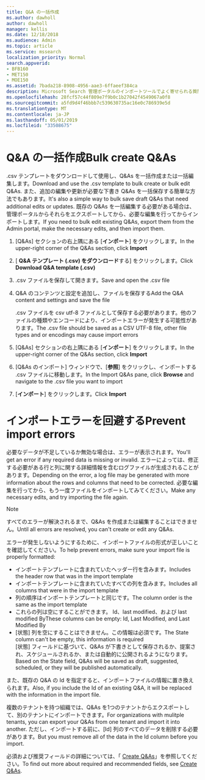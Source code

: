 ```yaml
---
title: Q&A の一括作成
ms.author: dawholl
author: dawholl
manager: kellis
ms.date: 12/18/2018
ms.audience: Admin
ms.topic: article
ms.service: mssearch
localization_priority: Normal
search.appverid:
- BFB160
- MET150
- MOE150
ms.assetid: 7bada218-8908-4956-aae3-6ffaeef384ca
description: Microsoft Search 管理ポータルのインポートツールでよく寄せられる質問への回答をすばやく追加する
ms.openlocfilehash: 28fcf57c44f809e7f9b0c1b27042f4549067a0f8
ms.sourcegitcommit: a5fd9d4f46bbb7c539630735ac16e0c786939e5d
ms.translationtype: MT
ms.contentlocale: ja-JP
ms.lasthandoff: 05/01/2019
ms.locfileid: "33508675"
---
```

# <a name="bulk-create-qas"></a><span data-ttu-id="f56f3-103">Q&A の一括作成</span><span class="sxs-lookup"><span data-stu-id="f56f3-103">Bulk create Q&As</span></span>

<span data-ttu-id="f56f3-104">.csv テンプレートをダウンロードして使用し、Q&As を一括作成または一括編集します。</span><span class="sxs-lookup"><span data-stu-id="f56f3-104">Download and use the .csv template to bulk create or bulk edit Q&As.</span></span> <span data-ttu-id="f56f3-105">また、追加の編集や更新が必要な下書き Q&As を一括保存する簡単な方法でもあります。</span><span class="sxs-lookup"><span data-stu-id="f56f3-105">It's also a simple way to bulk save draft Q&As that need additional edits or updates.</span></span> <span data-ttu-id="f56f3-106">既存の Q&As を一括編集する必要がある場合は、管理ポータルからそれらをエクスポートしてから、必要な編集を行ってからインポートします。</span><span class="sxs-lookup"><span data-stu-id="f56f3-106">If you need to bulk edit existing Q&As, export them from the Admin portal, make the necessary edits, and then import them.</span></span>
  
1. <span data-ttu-id="f56f3-107">[Q&As] セクションの右上隅にある [**インポート**] をクリックします。</span><span class="sxs-lookup"><span data-stu-id="f56f3-107">In the upper-right corner of the Q&As section, click **Import**</span></span>
    
2. <span data-ttu-id="f56f3-108">[ **Q&A テンプレート (.csv) をダウンロード**する] をクリックします。</span><span class="sxs-lookup"><span data-stu-id="f56f3-108">Click **Download Q&A template (.csv)**</span></span>
    
3. <span data-ttu-id="f56f3-109">.csv ファイルを保存して開きます。</span><span class="sxs-lookup"><span data-stu-id="f56f3-109">Save and open the .csv file</span></span>
    
4. <span data-ttu-id="f56f3-110">Q&A のコンテンツと設定を追加し、ファイルを保存する</span><span class="sxs-lookup"><span data-stu-id="f56f3-110">Add the Q&A content and settings and save the file</span></span>

    <span data-ttu-id="f56f3-111">.csv ファイルを csv utf-8 ファイルとして保存する必要があります。他のファイルの種類やエンコードにより、インポートエラーが発生する可能性があります。</span><span class="sxs-lookup"><span data-stu-id="f56f3-111">The .csv file should be saved as a CSV UTF-8 file, other file types and or encodings may cause import errors</span></span>
    
5. <span data-ttu-id="f56f3-112">[Q&As] セクションの右上隅にある [**インポート**] をクリックします。</span><span class="sxs-lookup"><span data-stu-id="f56f3-112">In the upper-right corner of the Q&As section, click **Import**</span></span>
    
6. <span data-ttu-id="f56f3-113">[Q&As のインポート] ウィンドウで、[**参照**] をクリックし、インポートする .csv ファイルに移動します。</span><span class="sxs-lookup"><span data-stu-id="f56f3-113">In the Import Q&As pane, click **Browse** and navigate to the .csv file you want to import</span></span> 
    
7. <span data-ttu-id="f56f3-114">[**インポート**] をクリックします。</span><span class="sxs-lookup"><span data-stu-id="f56f3-114">Click **Import**</span></span>

# <a name="prevent-import-errors"></a><span data-ttu-id="f56f3-115">インポートエラーを回避する</span><span class="sxs-lookup"><span data-stu-id="f56f3-115">Prevent import errors</span></span>      
<span data-ttu-id="f56f3-116">必要なデータが不足しているか無効な場合は、エラーが表示されます。</span><span class="sxs-lookup"><span data-stu-id="f56f3-116">You'll get an error if any required data is missing or invalid.</span></span> <span data-ttu-id="f56f3-117">エラーによっては、修正する必要がある行と列に関する詳細情報を含むログファイルが生成されることがあります。</span><span class="sxs-lookup"><span data-stu-id="f56f3-117">Depending on the error, a log file may be generated with more information about the rows and columns that need to be corrected.</span></span> <span data-ttu-id="f56f3-118">必要な編集を行ってから、もう一度ファイルをインポートしてみてください。</span><span class="sxs-lookup"><span data-stu-id="f56f3-118">Make any necessary edits, and try importing the file again.</span></span>

> [!NOTE]
> <span data-ttu-id="f56f3-119">すべてのエラーが解決されるまで、Q&As を作成または編集することはできません。</span><span class="sxs-lookup"><span data-stu-id="f56f3-119">Until all errors are resolved, you can't create or edit any Q&As.</span></span> 

<span data-ttu-id="f56f3-120">エラーが発生しないようにするために、インポートファイルの形式が正しいことを確認してください。</span><span class="sxs-lookup"><span data-stu-id="f56f3-120">To help prevent errors, make sure your import file is properly formatted:</span></span>
- <span data-ttu-id="f56f3-121">インポートテンプレートに含まれていたヘッダー行を含みます。</span><span class="sxs-lookup"><span data-stu-id="f56f3-121">Includes the header row that was in the import template</span></span>
- <span data-ttu-id="f56f3-122">インポートテンプレートに含まれていたすべての列を含みます。</span><span class="sxs-lookup"><span data-stu-id="f56f3-122">Includes all columns that were in the import template</span></span>
- <span data-ttu-id="f56f3-123">列の順序はインポートテンプレートと同じです。</span><span class="sxs-lookup"><span data-stu-id="f56f3-123">The column order is the same as the import template</span></span>
- <span data-ttu-id="f56f3-124">これらの列は空にすることができます。 Id、last modified、および last modified By</span><span class="sxs-lookup"><span data-stu-id="f56f3-124">These columns can be empty: Id, Last Modified, and Last Modified By</span></span>
- <span data-ttu-id="f56f3-125">[状態] 列を空にすることはできません。この情報は必須です。</span><span class="sxs-lookup"><span data-stu-id="f56f3-125">The State column can't be empty, this information is required</span></span>  
<span data-ttu-id="f56f3-126">[状態] フィールドに基づいて、Q&As が下書きとして保存されるか、提案され、スケジュールされるか、または自動的に公開されるようになります。</span><span class="sxs-lookup"><span data-stu-id="f56f3-126">Based on the State field, Q&As will be saved as draft, suggested, scheduled, or they will be published automatically.</span></span>

<span data-ttu-id="f56f3-127">また、既存の Q&A の Id を指定すると、インポートファイルの情報に置き換えられます。</span><span class="sxs-lookup"><span data-stu-id="f56f3-127">Also, if you include the Id of an existing Q&A, it will be replaced with the information in the import file.</span></span>

<span data-ttu-id="f56f3-128">複数のテナントを持つ組織では、Q&As を1つのテナントからエクスポートして、別のテナントにインポートできます。</span><span class="sxs-lookup"><span data-stu-id="f56f3-128">For organizations with mulitple tenants, you can export your Q&As from one tenant and import it into another.</span></span> <span data-ttu-id="f56f3-129">ただし、インポートする前に、[Id] 列のすべてのデータを削除する必要があります。</span><span class="sxs-lookup"><span data-stu-id="f56f3-129">But you must remove all of the data in the Id column before you import.</span></span>

<span data-ttu-id="f56f3-130">必須および推奨フィールドの詳細については、「 [Create Q&As](create-qas.md)」を参照してください。</span><span class="sxs-lookup"><span data-stu-id="f56f3-130">To find out more about required and recommended fields, see [Create Q&As](create-qas.md).</span></span>

  

